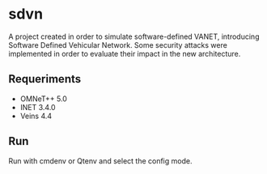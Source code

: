 # sdvn
A project created in order to simulate software-defined VANET, introducing Software Defined Vehicular Network.
Some security attacks were implemented in order to evaluate their impact in the new architecture.

## Requeriments
- OMNeT++ 5.0
- INET 3.4.0
- Veins 4.4

## Run
Run with cmdenv or Qtenv and select the config mode.
